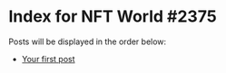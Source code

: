 # Index for NFT World #2375
Posts will be displayed in the order below:

- [Your first post](./001-first.md)


